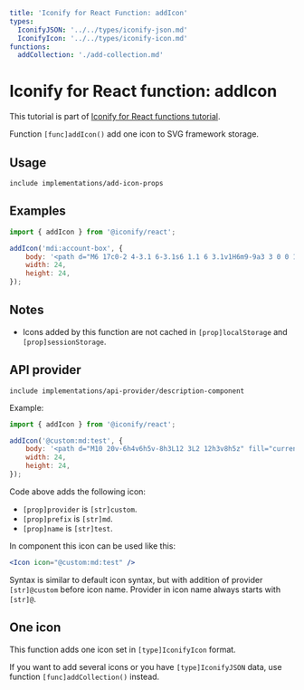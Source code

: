 ```yaml
title: 'Iconify for React Function: addIcon'
types:
  IconifyJSON: '../../types/iconify-json.md'
  IconifyIcon: '../../types/iconify-icon.md'
functions:
  addCollection: './add-collection.md'
```

# Iconify for React function: addIcon

This tutorial is part of [Iconify for React functions tutorial](./index.md#functions).

Function `[func]addIcon()` add one icon to SVG framework storage.

## Usage

`include implementations/add-icon-props`

## Examples

```js
import { addIcon } from '@iconify/react';

addIcon('mdi:account-box', {
	body: '<path d="M6 17c0-2 4-3.1 6-3.1s6 1.1 6 3.1v1H6m9-9a3 3 0 0 1-3 3a3 3 0 0 1-3-3a3 3 0 0 1 3-3a3 3 0 0 1 3 3M3 5v14a2 2 0 0 0 2 2h14a2 2 0 0 0 2-2V5a2 2 0 0 0-2-2H5a2 2 0 0 0-2 2z" fill="currentColor"/>',
	width: 24,
	height: 24,
});
```

## Notes

- Icons added by this function are not cached in `[prop]localStorage` and `[prop]sessionStorage`.

## API provider

`include implementations/api-provider/description-component`

Example:

```js
import { addIcon } from '@iconify/react';

addIcon('@custom:md:test', {
	body: '<path d="M10 20v-6h4v6h5v-8h3L12 3L2 12h3v8h5z" fill="currentColor"/>',
	width: 24,
	height: 24,
});
```

Code above adds the following icon:

- `[prop]provider` is `[str]custom`.
- `[prop]prefix` is `[str]md`.
- `[prop]name` is `[str]test`.

In component this icon can be used like this:

```jsx
<Icon icon="@custom:md:test" />
```

Syntax is similar to default icon syntax, but with addition of provider `[str]@custom` before icon name. Provider in icon name always starts with `[str]@`.

## One icon

This function adds one icon set in `[type]IconifyIcon` format.

If you want to add several icons or you have `[type]IconifyJSON` data, use function `[func]addCollection()` instead.
